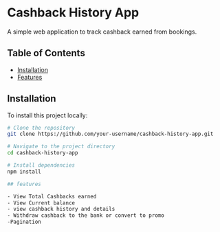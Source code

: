 # Cashback History App

A simple web application to track cashback earned from bookings.

## Table of Contents
- [Installation](#installation)
- [Features](#features)


## Installation

To install this project locally:

```bash
# Clone the repository
git clone https://github.com/your-username/cashback-history-app.git

# Navigate to the project directory
cd cashback-history-app

# Install dependencies
npm install

## features

- View Total Cashbacks earned
- View Current balance
- view cashback history and details
- Withdraw cashback to the bank or convert to promo
-Pagination


